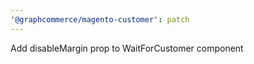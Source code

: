 ```yaml
---
'@graphcommerce/magento-customer': patch
---
```


Add disableMargin prop to WaitForCustomer component
